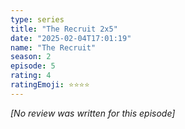 ```yaml
---
type: series
title: "The Recruit 2x5"
date: "2025-02-04T17:01:19"
name: "The Recruit"
season: 2
episode: 5
rating: 4
ratingEmoji: ⭐️⭐️⭐️⭐️
---
```


*[No review was written for this episode]*
